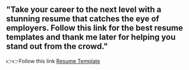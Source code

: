 ## "Take your career to the next level with a stunning resume that catches the eye of employers. Follow this link for the best resume templates and thank me later for helping you stand out from the crowd."
👉👉Follow this link [Resume Template](https://mega.nz/folder/xB0UhLpR#EJaBhdzaf8AYWEifoQe9Gg)

